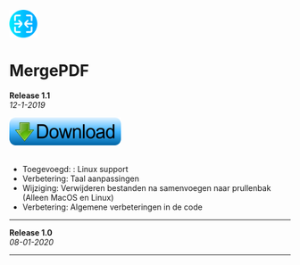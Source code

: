 <img src="https://github.com/jebr/MergePDF/blob/master/assets/merge-logo.png" alt="MergePDF" width="50" height="50"></img>
# MergePDF

**Release 1.1**  
*12-1-2019*


<a href="https://github.com/jebr/MergePDF/releases" Download>
  <img src="assets/download.png" alt="Download programma" width="200" height="50">
</a>

</br>
</br>
 
- Toegevoegd: : Linux support
- Verbetering: Taal aanpassingen
- Wijziging: Verwijderen bestanden na samenvoegen naar prullenbak (Alleen MacOS en Linux)
- Verbetering: Algemene verbeteringen in de code

---

**Release 1.0**  
*08-01-2020*

---